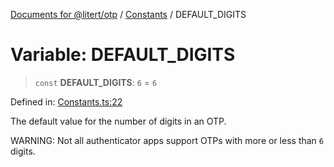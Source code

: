 [Documents for @litert/otp](../../index.md) / [Constants](../index.md) / DEFAULT\_DIGITS

# Variable: DEFAULT\_DIGITS

> `const` **DEFAULT\_DIGITS**: `6` = `6`

Defined in: [Constants.ts:22](https://github.com/litert/otp.js/blob/master/src/lib/Constants.ts#L22)

The default value for the number of digits in an OTP.

WARNING: Not all authenticator apps support OTPs with more or less than `6` digits.
